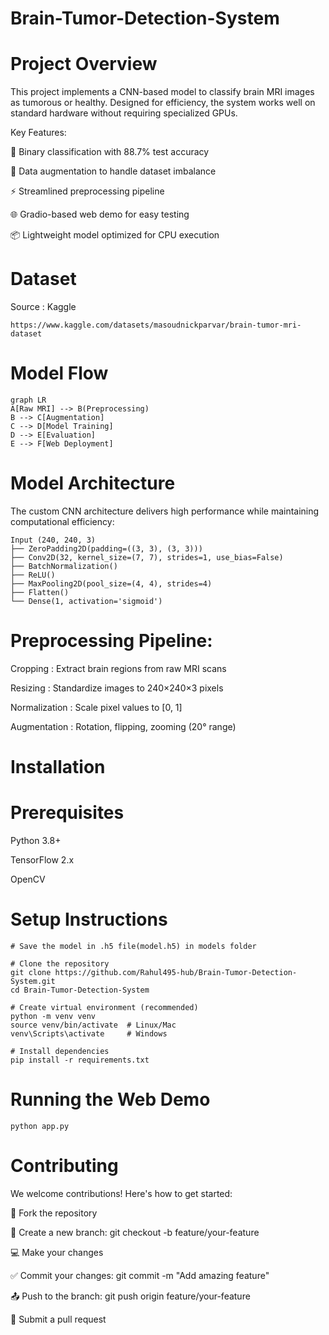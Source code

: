 # Brain-Tumor-Detection-System

# Project Overview
This project implements a CNN-based model to classify brain MRI images as tumorous or healthy. Designed for efficiency, the system works well on standard hardware without requiring specialized GPUs.

Key Features:

🧠 Binary classification with 88.7% test accuracy

🔁 Data augmentation to handle dataset imbalance

⚡ Streamlined preprocessing pipeline

🌐 Gradio-based web demo for easy testing

📦 Lightweight model optimized for CPU execution


# Dataset

Source : Kaggle
```
https://www.kaggle.com/datasets/masoudnickparvar/brain-tumor-mri-dataset
```

# Model Flow

```
graph LR
A[Raw MRI] --> B(Preprocessing)
B --> C[Augmentation]
C --> D[Model Training]
D --> E[Evaluation]
E --> F[Web Deployment]
```


# Model Architecture
The custom CNN architecture delivers high performance while maintaining computational efficiency:

```
Input (240, 240, 3)
├── ZeroPadding2D(padding=((3, 3), (3, 3)))
├── Conv2D(32, kernel_size=(7, 7), strides=1, use_bias=False)
├── BatchNormalization()
├── ReLU()
├── MaxPooling2D(pool_size=(4, 4), strides=4)
├── Flatten()
└── Dense(1, activation='sigmoid')
```


# Preprocessing Pipeline:

Cropping : Extract brain regions from raw MRI scans

Resizing : Standardize images to 240×240×3 pixels

Normalization : Scale pixel values to [0, 1]

Augmentation : Rotation, flipping, zooming (20° range)


# Installation
# Prerequisites

Python 3.8+

TensorFlow 2.x

OpenCV

# Setup Instructions

```
# Save the model in .h5 file(model.h5) in models folder 

# Clone the repository
git clone https://github.com/Rahul495-hub/Brain-Tumor-Detection-System.git
cd Brain-Tumor-Detection-System

# Create virtual environment (recommended)
python -m venv venv
source venv/bin/activate  # Linux/Mac
venv\Scripts\activate     # Windows

# Install dependencies
pip install -r requirements.txt
```
# Running the Web Demo

```
python app.py
```

# Contributing

We welcome contributions! Here's how to get started:

🍴 Fork the repository

🌿 Create a new branch: git checkout -b feature/your-feature

💻 Make your changes

✅ Commit your changes: git commit -m "Add amazing feature"

📤 Push to the branch: git push origin feature/your-feature

🔀 Submit a pull request


















